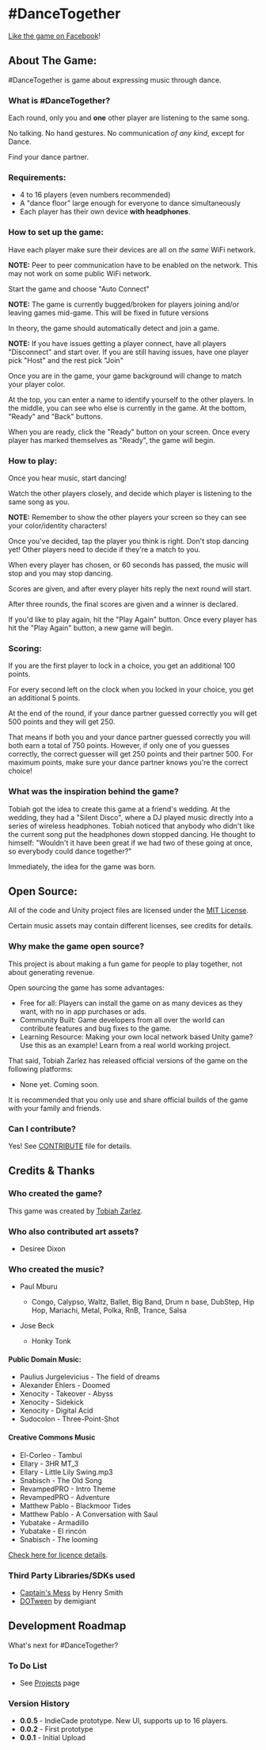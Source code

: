 ﻿# \#DanceTogether #

[Like the game on Facebook](https://www.facebook.com/DanceTogetherGame/)!

## About The Game:

\#DanceTogether is game about expressing music through dance.

### What is \#DanceTogether?

Each round, only you and **one** other player are listening to the same song.

No talking. No hand gestures. No communication *of any kind*, except for Dance.

Find your dance partner.

### Requirements:

- 4 to 16 players (even numbers recommended)
- A "dance floor" large enough for everyone to dance simultaneously 
- Each player has their own device **with headphones**.

### How to set up the game:

Have each player make sure their devices are all on *the same* WiFi network.

**NOTE:** Peer to peer communication have to be enabled on the network. This may not work on some public WiFi network.

Start the game and choose "Auto Connect"

**NOTE:** The game is currently bugged/broken for players joining and/or leaving games mid-game. This will be fixed in future versions

In theory, the game should automatically detect and join a game.

**NOTE:** If you have issues getting a player connect, have all players "Disconnect" and start over. If you are still having issues, have one player pick "Host" and the rest pick "Join"

Once you are in the game, your game background will change to match your player color.

At the top, you can enter a name to identify yourself to the other players. In the middle, you can see who else is currently in the game. At the bottom, "Ready" and "Back" buttons.

When you are ready, click the "Ready" button on your screen. Once every player has marked themselves as "Ready", the game will begin.

### How to play:

Once you hear music, start dancing!

Watch the other players closely, and decide which player is listening to the same song as you.

**NOTE:** Remember to show the other players your screen so they can see your color/identity characters!

Once you've decided, tap the player you think is right. Don't stop dancing yet! Other players need to decide if they're a match to you.

When every player has chosen, or 60 seconds has passed, the music will stop and you may stop dancing.

Scores are given, and after every player hits reply the next round will start.

After three rounds, the final scores are given and a winner is declared.

If you'd like to play again, hit the "Play Again" button. Once every player has hit the "Play Again" button, a new game will begin.

### Scoring:

If you are the first player to lock in a choice, you get an additional 100 points.

For every second left on the clock when you locked in your choice, you get an additional 5 points.

At the end of the round, if your dance partner guessed correctly you will get 500 points and they will get 250.

That means if both you and your dance partner guessed correctly you will both earn a total of 750 points. However, if only one of you guesses correctly, the correct guesser will get 250 points and their partner 500. For maximum points, make sure your dance partner knows you're the correct choice! 

### What was the inspiration behind the game?

Tobiah got the idea to create this game at a friend's wedding. At the wedding, they had a "Silent Disco", where a DJ played music directly into a series of wireless headphones. Tobiah noticed that anybody who didn't like the current song put the headphones down stopped dancing. He thought to himself: "Wouldn't it have been great if we had two of these going at once, so everybody could dance together?"

Immediately, the idea for the game was born.

## Open Source:

All of the code and Unity project files are licensed under the [MIT License](LICENSE.txt).

Certain music assets may contain different licenses, see credits for details.

### Why make the game open source?

This project is about making a fun game for people to play together, not about generating revenue.

Open sourcing the game has some advantages:

- Free for all: Players can install the game on as many devices as they want, with no in app purchases or ads.
- Community Built: Game developers from all over the world can contribute features and bug fixes to the game.
- Learning Resource: Making your own local network based Unity game? Use this as an example! Learn from a real world working project.

That said, Tobiah Zarlez has released official versions of the game on the following platforms:

- None yet. Coming soon.

It is recommended that you only use and share official builds of the game with your family and friends.

### Can I contribute?

Yes! See [CONTRIBUTE](Contribute.md) file for details.

## Credits & Thanks

### Who created the game?

This game was created by [Tobiah Zarlez](http://www.TobiahZ.com).

### Who also contributed art assets?

- Desiree Dixon

### Who created the music?

- Paul Mburu
    - Congo, Calypso, Waltz, Ballet, Big Band, Drum n base, DubStep, Hip Hop, Mariachi, Metal, Polka, RnB, Trance, Salsa

- Jose Beck
    - Honky Tonk

#### Public Domain Music:

- Paulius Jurgelevicius - The field of dreams
- Alexander Ehlers - Doomed
- Xenocity - Takeover - Abyss
- Xenocity - Sidekick
- Xenocity - Digital Acid
- Sudocolon - Three-Point-Shot

#### Creative Commons Music

- El-Corleo - Tambul
- Ellary - 3HR MT_3
- Ellary - Little Lily Swing.mp3
- Snabisch - The Old Song
- RevampedPRO - Intro Theme
- RevampedPRO - Adventure
- Matthew Pablo - Blackmoor Tides
- Matthew Pablo - A Conversation with Saul
- Yubatake - Armadillo
- Yubatake - El rincón
- Snabisch - The looming

[Check here for licence details](http://creativecommons.org/licenses/by/3.0/).

### Third Party Libraries/SDKs used

- [Captain's Mess](https://github.com/hengineer/CaptainsMess) by Henry Smith
- [DOTween](http://dotween.demigiant.com/) by demigiant

## Development Roadmap

What's next for \#DanceTogether?

### To Do List

- See [Projects](https://github.com/TobiahZ/DanceTogether/projects) page

### Version History

- **0.0.5** - IndieCade prototype. New UI, supports up to 16 players.
- **0.0.2** - First prototype
- **0.0.1** - Initial Upload
